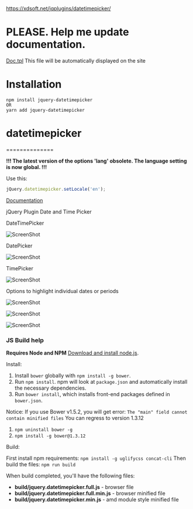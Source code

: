 https://xdsoft.net/jqplugins/datetimepicker/

# PLEASE. Help me update documentation.
[Doc.tpl](https://github.com/xdan/datetimepicker/blob/master/doc.tpl)
This file will be automatically displayed on the site

# Installation

```
npm install jquery-datetimepicker
OR
yarn add jquery-datetimepicker
```

# datetimepicker
==============

**!!! The latest version of the options 'lang' obsolete. The language setting is now global. !!!**

Use this:
```javascript
jQuery.datetimepicker.setLocale('en');
```
[Documentation][doc]

jQuery Plugin Date and Time Picker

DateTimePicker

![ScreenShot](https://raw.github.com/xdan/datetimepicker/master/screen/1.png)

DatePicker

![ScreenShot](https://raw.github.com/xdan/datetimepicker/master/screen/2.png)

TimePicker

![ScreenShot](https://raw.github.com/xdan/datetimepicker/master/screen/3.png)

Options to highlight individual dates or periods

![ScreenShot](https://raw.github.com/Mingpao/datetimepicker/master/screen/4.png)

![ScreenShot](https://raw.github.com/Mingpao/datetimepicker/master/screen/5.png)

![ScreenShot](https://raw.github.com/Mingpao/datetimepicker/master/screen/6.png)

[doc]: http://xdsoft.net/jqplugins/datetimepicker/

### JS Build help

**Requires Node and NPM** [Download and install node.js](http://nodejs.org/download/).

Install:

1. Install `bower` globally with `npm install -g bower`.
2. Run `npm install`. npm will look at `package.json` and automatically install the necessary dependencies. 
3. Run `bower install`, which installs front-end packages defined in `bower.json`.

Notice: If you use Bower v1.5.2, you will get error: `The "main" field cannot contain minified files`
You can regress to version 1.3.12

1. `npm uninstall bower -g`
2. `npm install -g bower@1.3.12`

Build:

First install npm requirements: `npm install -g uglifycss concat-cli`
Then build the files: `npm run build`

When build completed, you'll have the following files:
- **build/jquery.datetimepicker.full.js** - browser file
- **build/jquery.datetimepicker.full.min.js** - browser minified file
- **build/jquery.datetimepicker.min.js** - amd module style minified file
